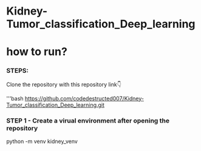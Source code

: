 # Kidney-Tumor_classification_Deep_learning



# how to run?

### STEPS: 

Clone the repository with this repository link👇

'''bash
https://github.com/codedestructed007/Kidney-Tumor_classification_Deep_learning.git

### STEP 1 - Create a virual environment after opening the repository

python -m venv kidney_venv
